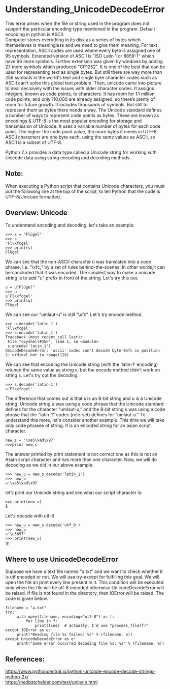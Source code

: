 # Understanding_UnicodeDecodeError
This error arises when the file or string used in the program does not support the particular encoding type mentioned in the program. Default encoding in python is ASCII.  
Computer stores everything in its disk as a series of bytes which themseleves is meaningless and we need to give them meaning.
For text representation, ASCII codes are used where every byte is assigned one of 95 symbols. Extended version of ASCII is "ISO Latin 1 or 8859-1" which have 96 more symbols. Further extension was given by windows by adding 27 more symbols which produced  "CP1252". It is one of the best that can be used for representing text as single bytes. But still there are way more than 256 symbols in the world's text and single byte character codes such as ASCII can't solve this global text problem. Then, unicode came into picture to deal decisively with the issues with older character codes. It assigns integers, known as code points, to characters. It has room for 1.1 million code points, and only 110,000 are already assigned, so there’s plenty of room for future growth. It includes thousands of symbols. But still to represent them as bytes there needs a way. 
The Unicode standard defines a number of ways to represent code points as bytes. These are known as encodings & UTF-8 is the most popular encoding for storage and transmission of Unicode. It uses a variable number of bytes for each code point. The higher the code point value, the more bytes it needs in UTF-8. ASCII characters are one byte each, using the same values as ASCII, so ASCII is a subset of UTF-8.

Python 2.x provides a data type called a Unicode string for working with Unicode data using string encoding and decoding methods.
## Note:
When executing a Python script that contains Unicode characters, you must put the following line at the top of the script, to tell Python that the code is UTF-8/Unicode formatted.

## Overview: Unicode
To understand encoding and decoding, let's take an example:
    
    >>> s = "Flügel"
    >>> s
    'Fl\xfcgel'
    >>> print(s)
    Flügel
         
We can see that the non-ASCII character ü was translated into a code phrase, i.e. “\xfc,“ by a set of rules behind-the-scenes. In other words,it can be concluded that it was encoded.
The simplest way to make a unicode string is to add "u" prefix in front of the string. Let's try this out.

    u = u"Flügel"
    >>> u
    u'Fl\xfcgel'
    >>> print(u)
    Flügel
We can see our “umlaut-u” is still “\xfc“. Let's try encode method.
   
    >>> u.encode('latin_1')
    'Fl\xfcgel'
    >>> s.encode('latin_1')
    Traceback (most recent call last):
     File "<pyshell#35>", line 1, in <module>
     s.encode('latin_1')
    UnicodeDecodeError: 'ascii' codec can't decode byte 0xfc in position 2: ordinal not in range(128)

We can see that encoding the Unicode string (with the ‘latin-1’ encoding) retuned the same value as string s, but the encode method didn’t work on string s. Let's try out the decoding.

    >>> s.decode('latin-1')
    u'Fl\xfcgel'
The difference that comes out is that s is an 8-bit string and u is a Unicode string. Unicode string u was using a code phrase that the Unicode standard defines for the character “umlaut-u,” and the 8-bit string s was using a code phrase that the "latin-1" codec (rule-set) defines for “umlaut-u.” To understand this more, let's consider another example. This time we will take only code phrases of string. It is an encoded string for an asian script character.

    new_s = '\xe5\xad\x97'
    >>>print new_s
The answer printed by print statement is not correct one as this is not an Asian script character and has more than one character. Now, we will do decoding as we did in our above example.

    >>> new_u = new_s.decode('latin_1')
    >>> new_u
    u'\xe5\xad\x97
let’s print our Unicode string and see what our script character is:
    
    >>> print(new_u)
    å
Let's decode with utf-8

    >>> new_u = new_s.decode('utf_8')
    >>> new_u
    u'\u5b57'
    >>> print(new_u)
    字

## Where to use UnicodeDecodeError
Suppose we have a text file named "a.txt" and we want to check whether it is utf encoded or not. We will use try-except for fulfilling this goal. We will open the file an print every line present in it. This condition will be executed only when the file will be utf-8 encoded otherwise UnicodeDecodeError will be raised. If file is not found in the directory, then IOError will be raised. The code is given below. 

    filename = "a.txt"
    try:
         with open(filename, encoding="utf-8") as f:
             for line in f:
                 print(line)  # actually, I'd use "process_file(f)"
    except IOError as e:
         print("Reading file %s failed: %s" % (filename, e))
    except UnicodeDecodeError as e:
         print("Some error occurred decoding file %s: %s" % (filename, e))

## References:
https://www.pythoncentral.io/python-unicode-encode-decode-strings-python-2x/  
https://nedbatchelder.com/text/unipain.html
